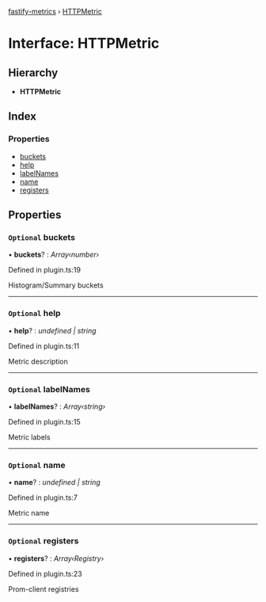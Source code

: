 [fastify-metrics](../README.md) › [HTTPMetric](httpmetric.md)

# Interface: HTTPMetric

## Hierarchy

* **HTTPMetric**

## Index

### Properties

* [buckets](httpmetric.md#optional-buckets)
* [help](httpmetric.md#optional-help)
* [labelNames](httpmetric.md#optional-labelnames)
* [name](httpmetric.md#optional-name)
* [registers](httpmetric.md#optional-registers)

## Properties

### `Optional` buckets

• **buckets**? : *Array‹number›*

Defined in plugin.ts:19

Histogram/Summary buckets

___

### `Optional` help

• **help**? : *undefined | string*

Defined in plugin.ts:11

Metric description

___

### `Optional` labelNames

• **labelNames**? : *Array‹string›*

Defined in plugin.ts:15

Metric labels

___

### `Optional` name

• **name**? : *undefined | string*

Defined in plugin.ts:7

Metric name

___

### `Optional` registers

• **registers**? : *Array‹Registry›*

Defined in plugin.ts:23

Prom-client registries
